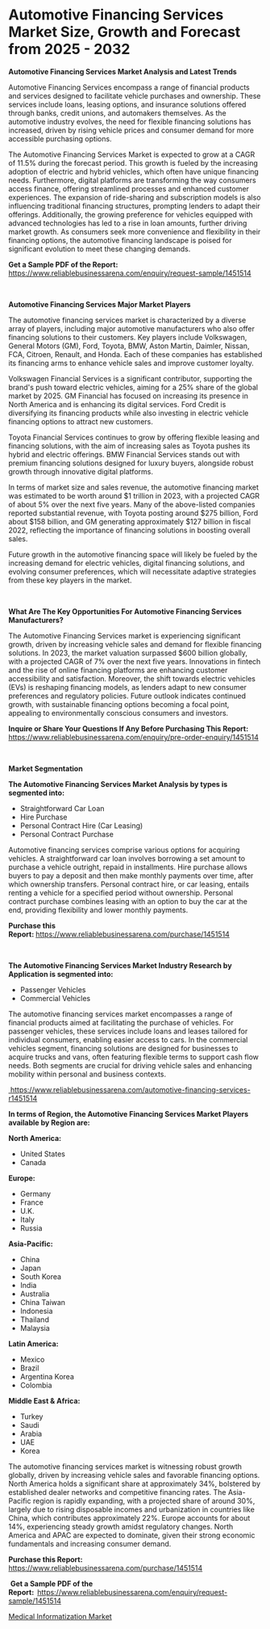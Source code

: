 <p><h1>Automotive Financing Services Market Size, Growth and Forecast from 2025 - 2032</h1></p><p><strong>Automotive Financing Services Market Analysis and Latest Trends</strong></p>
<p><p>Automotive Financing Services encompass a range of financial products and services designed to facilitate vehicle purchases and ownership. These services include loans, leasing options, and insurance solutions offered through banks, credit unions, and automakers themselves. As the automotive industry evolves, the need for flexible financing solutions has increased, driven by rising vehicle prices and consumer demand for more accessible purchasing options.</p><p>The Automotive Financing Services Market is expected to grow at a CAGR of 11.5% during the forecast period. This growth is fueled by the increasing adoption of electric and hybrid vehicles, which often have unique financing needs. Furthermore, digital platforms are transforming the way consumers access finance, offering streamlined processes and enhanced customer experiences. The expansion of ride-sharing and subscription models is also influencing traditional financing structures, prompting lenders to adapt their offerings. Additionally, the growing preference for vehicles equipped with advanced technologies has led to a rise in loan amounts, further driving market growth. As consumers seek more convenience and flexibility in their financing options, the automotive financing landscape is poised for significant evolution to meet these changing demands.</p></p>
<p><strong>Get a Sample PDF of the Report:&nbsp;</strong> <a href="https://www.reliablebusinessarena.com/enquiry/request-sample/1451514?utm_campaign=2987&utm_medium=2&utm_source=Github&utm_content=ia&utm_term=09032025&utm_id=automotive-financing-services">https://www.reliablebusinessarena.com/enquiry/request-sample/1451514</a></p>
<p>&nbsp;</p>
<p><strong>Automotive Financing Services Major Market Players</strong></p>
<p><p>The automotive financing services market is characterized by a diverse array of players, including major automotive manufacturers who also offer financing solutions to their customers. Key players include Volkswagen, General Motors (GM), Ford, Toyota, BMW, Aston Martin, Daimler, Nissan, FCA, Citroen, Renault, and Honda. Each of these companies has established its financing arms to enhance vehicle sales and improve customer loyalty.</p><p>Volkswagen Financial Services is a significant contributor, supporting the brand's push toward electric vehicles, aiming for a 25% share of the global market by 2025. GM Financial has focused on increasing its presence in North America and is enhancing its digital services. Ford Credit is diversifying its financing products while also investing in electric vehicle financing options to attract new customers. </p><p>Toyota Financial Services continues to grow by offering flexible leasing and financing solutions, with the aim of increasing sales as Toyota pushes its hybrid and electric offerings. BMW Financial Services stands out with premium financing solutions designed for luxury buyers, alongside robust growth through innovative digital platforms.</p><p>In terms of market size and sales revenue, the automotive financing market was estimated to be worth around $1 trillion in 2023, with a projected CAGR of about 5% over the next five years. Many of the above-listed companies reported substantial revenue, with Toyota posting around $275 billion, Ford about $158 billion, and GM generating approximately $127 billion in fiscal 2022, reflecting the importance of financing solutions in boosting overall sales. </p><p>Future growth in the automotive financing space will likely be fueled by the increasing demand for electric vehicles, digital financing solutions, and evolving consumer preferences, which will necessitate adaptive strategies from these key players in the market.</p></p>
<p>&nbsp;</p>
<p><strong>What Are The Key Opportunities For Automotive Financing Services Manufacturers?</strong></p>
<p><p>The Automotive Financing Services market is experiencing significant growth, driven by increasing vehicle sales and demand for flexible financing solutions. In 2023, the market valuation surpassed $600 billion globally, with a projected CAGR of 7% over the next five years. Innovations in fintech and the rise of online financing platforms are enhancing customer accessibility and satisfaction. Moreover, the shift towards electric vehicles (EVs) is reshaping financing models, as lenders adapt to new consumer preferences and regulatory policies. Future outlook indicates continued growth, with sustainable financing options becoming a focal point, appealing to environmentally conscious consumers and investors.</p></p>
<p><strong>Inquire or Share Your Questions If Any Before Purchasing This Report:</strong> <a href="https://www.reliablebusinessarena.com/enquiry/pre-order-enquiry/1451514?utm_campaign=2987&utm_medium=2&utm_source=Github&utm_content=ia&utm_term=09032025&utm_id=automotive-financing-services">https://www.reliablebusinessarena.com/enquiry/pre-order-enquiry/1451514</a></p>
<p>&nbsp;</p>
<p><strong>Market Segmentation</strong></p>
<p><strong>The Automotive Financing Services Market Analysis by types is segmented into:</strong></p>
<p><ul><li>Straightforward Car Loan</li><li>Hire Purchase</li><li>Personal Contract Hire (Car Leasing)</li><li>Personal Contract Purchase</li></ul></p>
<p><p>Automotive financing services comprise various options for acquiring vehicles. A straightforward car loan involves borrowing a set amount to purchase a vehicle outright, repaid in installments. Hire purchase allows buyers to pay a deposit and then make monthly payments over time, after which ownership transfers. Personal contract hire, or car leasing, entails renting a vehicle for a specified period without ownership. Personal contract purchase combines leasing with an option to buy the car at the end, providing flexibility and lower monthly payments.</p></p>
<p><strong>Purchase this Report:&nbsp;</strong><a href="https://www.reliablebusinessarena.com/purchase/1451514?utm_campaign=2987&utm_medium=2&utm_source=Github&utm_content=ia&utm_term=09032025&utm_id=automotive-financing-services">https://www.reliablebusinessarena.com/purchase/1451514</a></p>
<p>&nbsp;</p>
<p><strong>The Automotive Financing Services Market Industry Research by Application is segmented into:</strong></p>
<p><ul><li>Passenger Vehicles</li><li>Commercial Vehicles</li></ul></p>
<p><p>The automotive financing services market encompasses a range of financial products aimed at facilitating the purchase of vehicles. For passenger vehicles, these services include loans and leases tailored for individual consumers, enabling easier access to cars. In the commercial vehicles segment, financing solutions are designed for businesses to acquire trucks and vans, often featuring flexible terms to support cash flow needs. Both segments are crucial for driving vehicle sales and enhancing mobility within personal and business contexts.</p></p>
<p><a href="https://www.reliablebusinessarena.com/automotive-financing-services-r1451514?utm_campaign=2987&utm_medium=2&utm_source=Github&utm_content=ia&utm_term=09032025&utm_id=automotive-financing-services">&nbsp;https://www.reliablebusinessarena.com/automotive-financing-services-r1451514</a></p>
<p><strong>In terms of Region, the Automotive Financing Services Market Players available by Region are:</strong></p>
<p>
    <p> <strong> North America: </strong>
        <ul>
            <li>United States</li>
            <li>Canada</li>
        </ul>
        </p> 
    <p> <strong> Europe: </strong>
        <ul>
            <li>Germany</li>
            <li>France</li>
            <li>U.K.</li>
            <li>Italy</li>
            <li>Russia</li>
        </ul>
        </p> 
    <p> <strong> Asia-Pacific: </strong>
        <ul>
            <li>China</li>
            <li>Japan</li>
            <li>South Korea</li>
            <li>India</li>
            <li>Australia</li>
            <li>China Taiwan</li>
            <li>Indonesia</li>
            <li>Thailand</li>
            <li>Malaysia</li>
        </ul>
        </p> 
    <p> <strong> Latin America: </strong>
        <ul>
            <li>Mexico</li>
            <li>Brazil</li>
            <li>Argentina Korea</li>
            <li>Colombia</li>
        </ul>
        </p> 
    <p> <strong> Middle East & Africa: </strong>
        <ul>
            <li>Turkey</li>
            <li>Saudi</li>
            <li>Arabia</li>
            <li>UAE</li>
            <li>Korea</li>
        </ul>
    </p>
    </p>
<p><p>The automotive financing services market is witnessing robust growth globally, driven by increasing vehicle sales and favorable financing options. North America holds a significant share at approximately 34%, bolstered by established dealer networks and competitive financing rates. The Asia-Pacific region is rapidly expanding, with a projected share of around 30%, largely due to rising disposable incomes and urbanization in countries like China, which contributes approximately 22%. Europe accounts for about 14%, experiencing steady growth amidst regulatory changes. North America and APAC are expected to dominate, given their strong economic fundamentals and increasing consumer demand.</p></p>
<p><strong>Purchase this Report: </strong><a href="https://www.reliablebusinessarena.com/purchase/1451514?utm_campaign=2987&utm_medium=2&utm_source=Github&utm_content=ia&utm_term=09032025&utm_id=automotive-financing-services">https://www.reliablebusinessarena.com/purchase/1451514</a></p>
<p>&nbsp;<strong>Get a Sample PDF of the Report:&nbsp;&nbsp;</strong><a href="https://www.reliablebusinessarena.com/enquiry/request-sample/1451514?utm_campaign=2987&utm_medium=2&utm_source=Github&utm_content=ia&utm_term=09032025&utm_id=automotive-financing-services">https://www.reliablebusinessarena.com/enquiry/request-sample/1451514</a></p>
<p><strong></strong></p>
<p><p><a href="https://github.com/memorirummy/Market-Research-Report-List-1/blob/main/medical-informatization-market.md?utm_campaign=2987&utm_medium=2&utm_source=Github&utm_content=ia&utm_term=09032025&utm_id=automotive-financing-services">Medical Informatization Market</a></p></p>